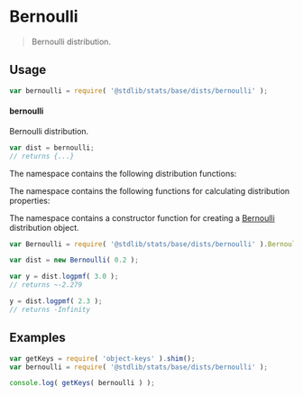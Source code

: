 <!--

@license Apache-2.0

Copyright (c) 2018 The Stdlib Authors.

Licensed under the Apache License, Version 2.0 (the "License");
you may not use this file except in compliance with the License.
You may obtain a copy of the License at

   http://www.apache.org/licenses/LICENSE-2.0

Unless required by applicable law or agreed to in writing, software
distributed under the License is distributed on an "AS IS" BASIS,
WITHOUT WARRANTIES OR CONDITIONS OF ANY KIND, either express or implied.
See the License for the specific language governing permissions and
limitations under the License.

-->

# Bernoulli

> Bernoulli distribution.

<section class="usage">

## Usage

```javascript
var bernoulli = require( '@stdlib/stats/base/dists/bernoulli' );
```

#### bernoulli

Bernoulli distribution.

```javascript
var dist = bernoulli;
// returns {...}
```

The namespace contains the following distribution functions:

<!-- <toc pattern="*+(cdf|pmf|mgf|quantile)*"> -->

<!-- </toc> -->

The namespace contains the following functions for calculating distribution properties:

<!-- <toc pattern="*+(entropy|kurtosis|mean|median|mode|skewness|stdev|variance)*"> -->

<!-- </toc> -->

The namespace contains a constructor function for creating a [Bernoulli][bernoulli-distribution] distribution object.

<!-- <toc pattern="*ctor*"> -->

<!-- </toc> -->

```javascript
var Bernoulli = require( '@stdlib/stats/base/dists/bernoulli' ).Bernoulli;

var dist = new Bernoulli( 0.2 );

var y = dist.logpmf( 3.0 );
// returns ~-2.279

y = dist.logpmf( 2.3 );
// returns -Infinity
```

</section>

<!-- /.usage -->

<section class="examples">

## Examples

<!-- TODO: better examples -->

<!-- eslint no-undef: "error" -->

```javascript
var getKeys = require( 'object-keys' ).shim();
var bernoulli = require( '@stdlib/stats/base/dists/bernoulli' );

console.log( getKeys( bernoulli ) );
```

</section>

<!-- /.examples -->

<section class="links">

[bernoulli-distribution]: https://en.wikipedia.org/wiki/Bernoulli_distribution

<!-- <toc-links> -->

<!-- </toc-links> -->

</section>

<!-- /.links -->
